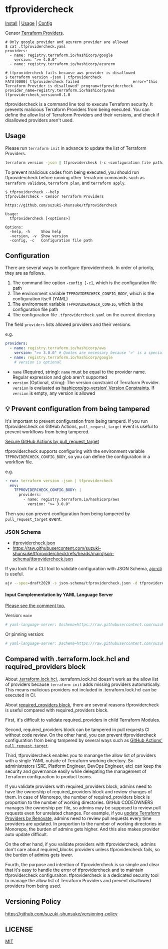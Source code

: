 # tfprovidercheck

[Install](INSTALL.md) | [Usage](#usage) | [Config](#configuration)

Censor [Terraform Providers](https://developer.hashicorp.com/terraform/language/providers).

```console
# Only google provider and azurerm provider are allowed
$ cat .tfprovidercheck.yaml
providers:
  - name: registry.terraform.io/hashicorp/google
    version: ">= 4.0.0"
  - name: registry.terraform.io/hashicorp/azurerm

# tfprovidercheck fails because aws provider is disallowed
$ terraform version -json | tfprovidercheck
FATA[0000] tfprovidercheck failed                        error="this Terraform Provider is disallowed" program=tfprovidercheck provider_name=registry.terraform.io/hashicorp/aws tfprovidercheck_version=0.1.0
```

tfprovidercheck is a command line tool to execute Terraform security.
It prevents malicious Terraform Providers from being executed.
You can define the allow list of Terraform Providers and their versions, and check if disallowed providers aren't used.

## Usage

Please run `terraform init` in advance to update the list of Terraform Providers.

```sh
terraform version -json | tfprovidercheck [-c <configuration file path>]
```

To prevent malicious codes from being executed, you should run tfprovidercheck before running other Terraform commands such as `terraform validate`, `terraform plan`, and `terraform apply`.

```console
$ tfprovidercheck --help
tfprovidercheck - Censor Terraform Providers

https://github.com/suzuki-shunsuke/tfprovidercheck

Usage:
  tfprovidercheck [<options>]

Options:
  -help, -h     Show help
  -version, -v  Show version
  -config, -c   Configuration file path
```

## Configuration

There are several ways to configure tfprovidercheck.
In order of priority, they are as follows.

1. The command line option `-config [-c]`, which is the configuration file path
1. The environment variable `TFPROVIDERCHECK_CONFIG_BODY`, which is the configuration itself (YAML)
1. The environment variable `TFPROVIDERCHECK_CONFIG`, which is the configuration file path
1. The configuration file `.tfprovidercheck.yaml` on the current directory

The field `providers` lists allowed providers and their versions.

e.g.

```yaml
providers:
  - name: registry.terraform.io/hashicorp/aws
    version: ">= 3.0.0" # Quotes are necessary because '>' is a special character for YAML
  - name: registry.terraform.io/hashicorp/google
    # version is optional
```

- `name` (Required, string): `name` must be equal to the provider name. Regular expression and glob aren't supported
- `version` (Optional, string): The version constraint of Terraform Provider. `version` is evaluated as [hashicorp/go-version' Version Constraints](https://github.com/hashicorp/go-version#version-constraints). If `version` is empty, any version is allowed

## :bulb: Prevent configuration from being tampered

It's important to prevent configuration from being tamperd.
If you run tfprovidercheck on GitHub Actions, `pull_request_target` event is useful to prevent workflows from being tampered.

[Secure GitHub Actions by pull_request_target](https://dev.to/suzukishunsuke/secure-github-actions-by-pullrequesttarget-641)

tfprovidercheck supports configuring with the environment variable `TFPROVIDERCHECK_CONFIG_BODY`, so you can define the configuraiton in a workflow file.

e.g.

```yaml
- run: terraform version -json | tfprovidercheck
  env:
    TFPROVIDERCHECK_CONFIG_BODY: |
      providers:
        - name: registry.terraform.io/hashicorp/aws
          version: ">= 3.0.0"
```

Then you can prevent configuration from being tampered by `pull_request_target` event.

### JSON Schema

- [tfprovidercheck.json](json-schema/tfprovidercheck.json)
- https://raw.githubusercontent.com/suzuki-shunsuke/tfprovidercheck/refs/heads/main/json-schema/tfprovidercheck.json

If you look for a CLI tool to validate configuration with JSON Schema, [ajv-cli](https://ajv.js.org/packages/ajv-cli.html) is useful.

```sh
ajv --spec=draft2020 -s json-schema/tfprovidercheck.json -d tfprovidercheck.yaml
```

#### Input Complementation by YAML Language Server

[Please see the comment too.](https://github.com/szksh-lab/.github/issues/67#issuecomment-2564960491)

Version: `main`

```yaml
# yaml-language-server: $schema=https://raw.githubusercontent.com/suzuki-shunsuke/tfprovidercheck/main/json-schema/tfprovidercheck.json
```

Or pinning version:

```yaml
# yaml-language-server: $schema=https://raw.githubusercontent.com/suzuki-shunsuke/tfprovidercheck/v1.0.2/json-schema/tfprovidercheck.json
```

## Compared with .terraform.lock.hcl and required_providers block

About [.terraform.lock.hcl](https://developer.hashicorp.com/terraform/language/files/dependency-lock), .terraform.lock.hcl doesn't work as the allow list of providers because `terraform init` adds missing providers automatically.
This means malicious providers not included in .terraform.lock.hcl can be executed in CI.

About [required_providers block](https://developer.hashicorp.com/terraform/language/providers/requirements#requiring-providers), there are several reasons tfprovidercheck is useful compared with required_providers block.

First, it's difficult to validate required_providers in child Terraform Modules.

Second, required_providers block can be tampered in pull requests CI without code review.
On the other hand, you can prevent tfprovidercheck configuration from being tampered by several ways such as [GitHub Actions' `pull_request_target`](#bulb-prevent-configuration-from-being-tampered).

Third, tfprovidercheck enables you to manange the allow list of providers with a single YAML outside of Terraform working directory.
So administrators (SRE, Platform Engineer, DevOps Engineer, etc) can keep the security and governance easily while delegating the management of Terraform configuration to product teams.

If you validate providers with required_providers block, admins need to have the ownership of required_providers block and review changes of them.
In case of Monorepo, the number of required_providers block is proportion to the number of working directories.
GitHub CODEOWNERS manages the ownership per file, so admins may be supposed to review pull requests even for unrelated changes.
For example, if you [update Terraform Providers by Renovate](https://docs.renovatebot.com/modules/manager/terraform/#required_providers-block), admins need to review pull requests every time providers are updated.
In proportion to the number of working directories in Monorepo, the burden of admins gets higher.
And this also makes provider auto update difficult.

On the other hand, if you validate providers with tfprovidercheck, admins don't care about required_blocks providers unless tfprovidercheck fails, so the burden of admins gets lower.

Fourth, the purpose and intention of tfprovidercheck is so simple and clear that it's easy to handle the error of tfprovidercheck and to maintain tfprovidercheck configuraiton.
tfprovidercheck is a dedicated security tool to manage the allow list of Terraform Providers and prevent disallowed providers from being used.

## Versioning Policy

https://github.com/suzuki-shunsuke/versioning-policy

## LICENSE

[MIT](LICENSE)
